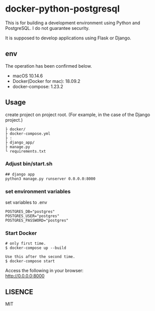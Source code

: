 # docker-python-postgresql
This is for building a development environment using Python and PostgreSQL.
I do not guarantee security.

It is supposed to develop applications using Flask or Django.

## env
The operation has been confirmed below.

* macOS 10.14.6
* Docker(Docker for mac): 18.09.2
* docker-compose: 1.23.2

## Usage

create project on project root.
(For example, in the case of the Django project.)

```
├ docker/
├ docker-compose.yml
├ :
├ django_app/
├ manage.py
└ requirements.txt
```

### Adjust bin/start.sh

```
## django app
python3 manage.py runserver 0.0.0.0:8000
```

### set environment variables

set variables to .env

```
POSTGRES_DB="postgres"
POSTGRES_USER="postgres"
POSTGRES_PASSWORD="postgres"
```

### Start Docker

```
# only first time.
$ docker-compose up --build

Use this after the second time.
$ docker-compose start
```

Access the following in your browser:  
http://0.0.0.0:8000

## LISENCE
MIT
